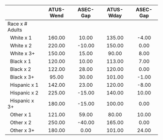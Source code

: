 
|                      |    ATUS-Wend |     ASEC-Gap |    ATUS-Wday |     ASEC-Gap |
| -------------------- | :----------: | :----------: | :----------: | :----------: |
| Race x # Adults      |              |              |              |              |
| &nbsp;&nbsp;White x 1 |       160.00 |        10.00 |       135.00 |        -4.00 |
| &nbsp;&nbsp;White x 2 |       220.00 |       -10.00 |       150.00 |         0.00 |
| &nbsp;&nbsp;White x 3+ |       150.00 |        15.00 |        90.00 |         8.00 |
| &nbsp;&nbsp;Black x 1 |       120.00 |        10.00 |       113.00 |         7.00 |
| &nbsp;&nbsp;Black x 2 |       122.00 |        28.00 |       120.00 |         0.00 |
| &nbsp;&nbsp;Black x 3+ |        95.00 |        30.00 |       101.00 |        -1.00 |
| &nbsp;&nbsp;Hispanic x 1 |       142.00 |        23.00 |       120.00 |        -8.00 |
| &nbsp;&nbsp;Hispanic x 2 |       225.00 |       -15.00 |       140.00 |        10.00 |
| &nbsp;&nbsp;Hispanic x 3+ |       180.00 |       -15.00 |       100.00 |         0.00 |
| &nbsp;&nbsp;Other x 1 |       121.00 |        59.00 |        80.00 |        10.00 |
| &nbsp;&nbsp;Other x 2 |       250.00 |       -40.00 |       165.00 |         0.00 |
| &nbsp;&nbsp;Other x 3+ |       180.00 |         0.00 |       101.00 |        24.00 |

